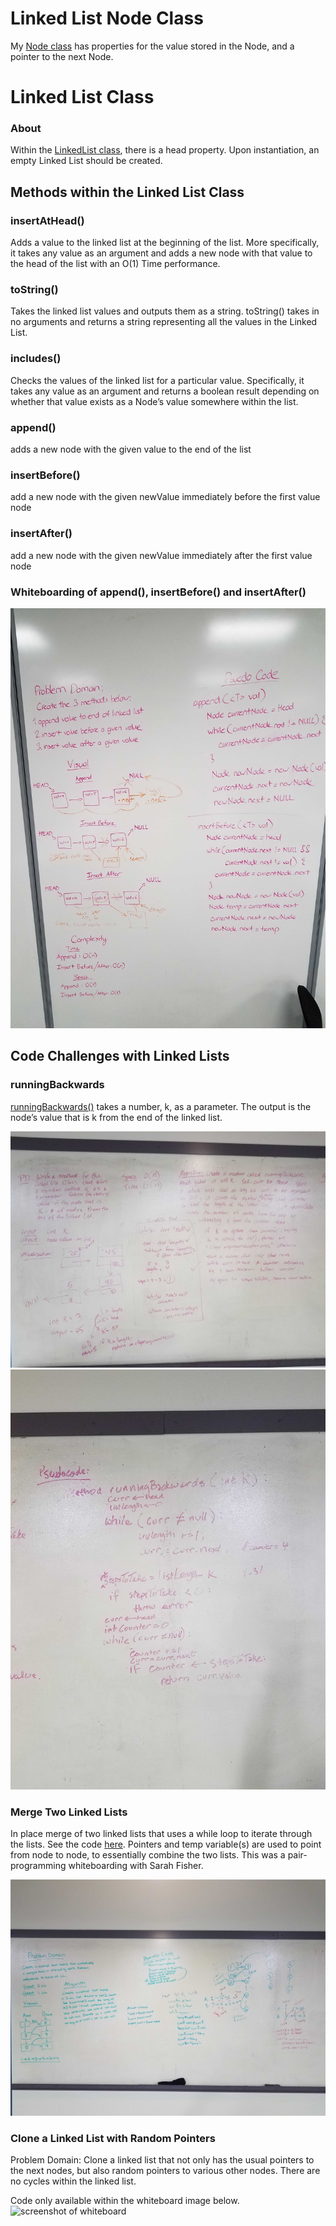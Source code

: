 # Linked List Node Class
My [Node class](https://github.com/SharinaS/data-structures-and-algorithms/blob/master/code401Challenges/src/main/java/code401Challenges/linkedlist/Node.java) has properties for the value stored in the Node, and a pointer to the next Node. 

# Linked List Class 
### About
Within the [LinkedList class](https://github.com/SharinaS/data-structures-and-algorithms/blob/master/code401Challenges/src/main/java/code401Challenges/linkedlist/LinkedList.java), there is a head property. Upon instantiation, an empty Linked List should be created.

## Methods within the Linked List Class

### insertAtHead()
Adds a value to the linked list at the beginning of the list. More specifically, it takes any value as an argument and adds a new node with that value to the head of the list with an O(1) Time performance.

### toString()
Takes the linked list values and outputs them as a string. toString() takes in no arguments and returns a string representing all the values in the Linked List.

### includes()
Checks the values of the linked list for a particular value. Specifically, it takes any value as an argument and returns a boolean result depending on whether that value exists as a Node’s value somewhere within the list.

### append()
adds a new node with the given value to the end of the list

### insertBefore()
 add a new node with the given newValue immediately before the first value node

### insertAfter()
 add a new node with the given newValue immediately after the first value node

### Whiteboarding of append(), insertBefore() and insertAfter()
![screenshot of page](/code401Challenges/assets/linked-list.jpg)

## Code Challenges with Linked Lists
### runningBackwards

[runningBackwards()](https://github.com/SharinaS/data-structures-and-algorithms/blob/master/code401Challenges/src/main/java/code401Challenges/linkedlist/LinkedList.java) takes a number, k, as a parameter. The output is the node’s value that is k from the end of the linked list. 

![screenshot of whiteboard](/code401Challenges/assets/kth-from-end1.jpg)
![screenshot of whiteboard](/code401Challenges/assets/kth-from-end2.jpg)

### Merge Two Linked Lists
In place merge of two linked lists that uses a while loop to iterate through the lists. See the code [here](https://github.com/SharinaS/data-structures-and-algorithms/blob/master/code401Challenges/src/main/java/code401Challenges/linkedlist/LinkedList.java). Pointers and temp variable(s) are used to point from node to node, to essentially combine the two lists. This was a pair-programming whiteboarding with Sarah Fisher.

![screenshot of whiteboard](/code401Challenges/assets/merge-list.jpg)

### Clone a Linked List with Random Pointers
Problem Domain: Clone a linked list that not only has the usual pointers to the next nodes, but also random pointers to various other nodes. There are no cycles within the linked list. 

Code only available within the whiteboard image below.
![screenshot of whiteboard](/code401Challenges/assets/clone_linked_list_random_pointers.jpg)
